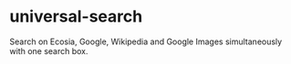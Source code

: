 # universal-search

Search on Ecosia, Google, Wikipedia and Google Images simultaneously with one search box.
